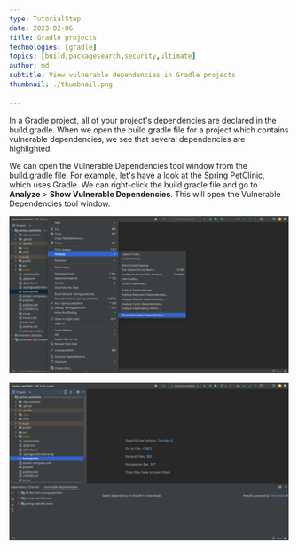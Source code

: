 ```yaml
---
type: TutorialStep
date: 2023-02-06
title: Gradle projects
technologies: [gradle]
topics: [build,packagesearch,security,ultimate]
author: md
subtitle: View vulnerable dependencies in Gradle projects
thumbnail: ./thumbnail.png

---
```


In a Gradle project, all of your project's dependencies are declared in the build.gradle. When we open the build.gradle file for a project which contains vulnerable dependencies, we see that several dependencies are highlighted.

We can open the Vulnerable Dependencies tool window from the build.gradle file. For example, let's have a look at the [Spring PetClinic](https://github.com/spring-projects/spring-petclinic), which uses Gradle. We can right-click the build.gradle file and go to **Analyze** > **Show Vulnerable Dependencies**. This will open the Vulnerable Dependencies tool window.

![Open Vulnerable Dependencies tool window from build.gradle](open-from-buildgradle.png)

![Vulnerable Dependencies tool window](gradle-vulnerable-dependencies-tool-window.png)
